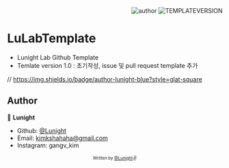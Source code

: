 <div align=right>
	<img alt="author" src="https://img.shields.io/badge/author-lunight-blue?style=glat-square" target="https://github.com/LunightLa"/>
	<img alt="TEMPLATEVERSION" src="https://img.shields.io/badge/template%20version-1.0-blue" target="https://github.com/LunightLab/LuLabTemplate"/>
</div>

# LuLabTemplate
- Lunight Lab Github Template  
- Temlate version 1.0 : 초기작성, issue 및 pull request template 추가  

// https://img.shields.io/badge/author-lunight-blue?style=glat-square

## Author

👤 **Lunight**

- Github: [@Lunight](https://github.com/LunightLab)
- Email: [kimkshahaha@gmail.com](kimkshahaha@gmail.com)
- Instagram: gangv_kim

<div align="center">

<sub><sup>Written by <a href="https://github.com/LunightLab">@Lunight</a></sup></sub><small>✌</small>

</div>

